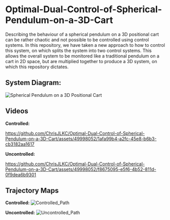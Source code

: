 # Optimal-Dual-Control-of-Spherical-Pendulum-on-a-3D-Cart
Describing the behaviour of a spherical pendulum on a 3D positional cart can be rather chaotic 
and not possible to be controlled using control systems. In this repository, we have taken a new 
approach to how to control this system, on which splits the system into two control systems. This 
allows the overall system to be monitored like a traditional pendulum on a cart in 2D space, but 
are multiplied together to produce a 3D system, on which this repository dictates.

## System Diagram:
![Spherical Pendulum on a 3D Positional Cart](https://github.com/ChrisJLKC/Optimal-Dual-Control-of-Spherical-Pendulum-on-a-3D-Cart/assets/49998052/e29c1a06-0fe4-43c4-8cfa-a4a3a9caffa0)

## Videos
__Controlled:__

https://github.com/ChrisJLKC/Optimal-Dual-Control-of-Spherical-Pendulum-on-a-3D-Cart/assets/49998052/1afa99b4-a2fc-45e8-b6b3-cb3182aa1617

__Uncontrolled:__

https://github.com/ChrisJLKC/Optimal-Dual-Control-of-Spherical-Pendulum-on-a-3D-Cart/assets/49998052/f8675095-e5f6-4b52-811d-0f9dea6b9301

## Trajectory Maps
__Controlled:__
![Controlled_Path](https://github.com/ChrisJLKC/Optimal-Dual-Control-of-Spherical-Pendulum-on-a-3D-Cart/assets/49998052/b77134ae-8214-42ba-9d76-5412ef7c143f)

__Uncontrolled:__
![Uncontrolled_Path](https://github.com/ChrisJLKC/Optimal-Dual-Control-of-Spherical-Pendulum-on-a-3D-Cart/assets/49998052/34ee1c87-1bcf-4142-a51d-138175fb59e1)
